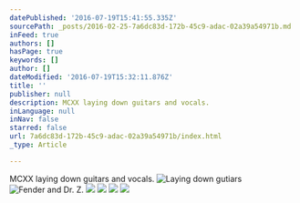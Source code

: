 ```yaml
---
datePublished: '2016-07-19T15:41:55.335Z'
sourcePath: _posts/2016-02-25-7a6dc83d-172b-45c9-adac-02a39a54971b.md
inFeed: true
authors: []
hasPage: true
keywords: []
author: []
dateModified: '2016-07-19T15:32:11.876Z'
title: ''
publisher: null
description: MCXX laying down guitars and vocals.
inLanguage: null
inNav: false
starred: false
url: 7a6dc83d-172b-45c9-adac-02a39a54971b/index.html
_type: Article

---
```

MCXX laying down guitars and vocals.
![Laying down gutiars](https://s3-us-west-2.amazonaws.com/the-grid-img/p/b101d6206a93c894fa92f59997ae0141c31f889e.jpg)
![Fender and Dr. Z.](https://s3-us-west-2.amazonaws.com/the-grid-img/p/66cba7f6a08c4d60a7c535bf2a9096a77a826c47.jpg)
![](https://s3-us-west-2.amazonaws.com/the-grid-img/p/3cb99a1218a9e7c22d57b6ee2301441c3b995e87.jpg)
![](https://s3-us-west-2.amazonaws.com/the-grid-img/p/f270cbe00d810569af17770332c49de1228084da.jpg)
![](https://s3-us-west-2.amazonaws.com/the-grid-img/p/5e33684a59d2015651c6984aa3e948bc0d6ab0fa.jpg)
![](https://s3-us-west-2.amazonaws.com/the-grid-img/p/4530086b046f5902cf0cdae191ea4218adf8ba1e.jpg)